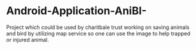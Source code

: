 # Android-Application-AniBI-
Project which could be used by charitbale trust working on saving animals and bird by utilizing map service so one can use the image to help trapped or injured animal.
